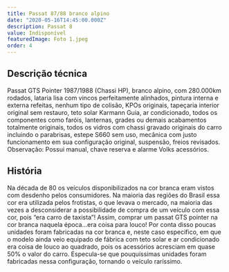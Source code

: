 ```yaml
---
title: Passat 87/88 branco alpino
date: "2020-05-16T14:45:00.000Z"
description: Passat 8
value: Indisponível
featuredImage: Foto 1.jpeg
order: 4
---
```


## Descrição técnica

Passat GTS Pointer 1987/1988 (Chassi HP), branco alpino, com 280.000km rodados, lataria lisa com vincos perfeitamente alinhados, pintura  interna e externa refeitas, nenhum tipo de colisão, KPOs originais, tapeçaria interior original sem restauro, teto solar Karmann Guia, ar condicionado, todos os componentes como faróis, lanternas, grades ou demais acabamentos totalmente originais, todos os vidros com chassi gravado originais do carro incluindo o parabrisas, estepe S660 sem uso, mecânica com justo funcionamento em sua configuração original, suspensão, freios revisados.
Observação: Possui manual, chave reserva e alarme Volks acessórios.

## História

Na década de 80 os veículos disponibilizados na cor branca eram vistos com desdenho pelos consumidores. Na maioria das regiões do Brasil essa cor era utilizada pelos frotistas, o que levava o mercado, na maioria das vezes a desconsiderar a possibilidade de compra de um veículo com essa cor, pois “era carro de taxista”! Assim, comprar um passat GTS pointer na cor branca naquela época...era coisa para louco! Por conta disso poucas unidades foram fabricadas na cor branca e, neste caso especifico, em que o modelo ainda veio equipado de fábrica com teto solar e ar condicionado era coisa de louco ao quadrado, pois os acessórios acresciam em quase 50% o valor do carro. Especula-se que pouquíssimas unidades foram fabricadas nessa configuração, tornando o veículo raríssimo.